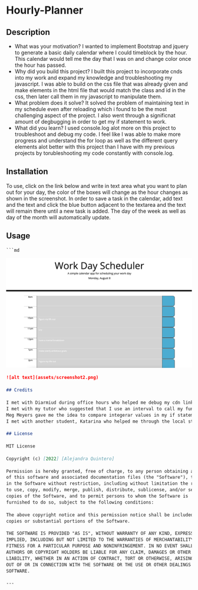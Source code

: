 # Hourly-Planner

## Description

- What was your motivation?
  I wanted to implement Bootstrap and jquery to generate a basic daily calendar where I could timeblock by the hour. This calendar would tell me the day that I was on and change color once the hour has passed. 
- Why did you build this project? 
  I built this project to incorporate cnds into my work and expand my knowledge and troubleshooting my javascript. I was able to build on the css file that was already given and make elements in the html file that would match the class and id in the css, then later call them in my javascript to manipulate them. 
- What problem does it solve?
  It solved the problem of maintaining text in my schedule even after reloading which i found to be the most challenging aspect of the project. I also went through a significnat amount of degbugging in order to get my if statement to work. 
- What did you learn?
  I used console.log alot more on this project to troubleshoot and debug my code. I feel like I was able to make more progress and understand the for loop as well as the different query elements alot better with this project than I have with my previous projects by torubleshooting my code constantly with console.log. 


## Installation

To use, click on the link below and write in text area what you want to plan out for your day, the color of the boxes will change as the hour changes as shown in the screenshot. In order to save a task in the calendar, add text and the text and click the blue button adjacent to the textarea and the text will remain there until a new task is added. The day of the week as well as day of the month will automatically update. 


## Usage


    ```md
![alt text](assets/screenshot1.png)

```md
![alt text](assets/screenshot2.png)

## Credits

I met with Diarmiud during office hours who helped me debug my cdn links. 
I met with my tutor who suggested that I use an interval to call my function every hour, I ended up not using it in my final code because it wasnt allowing my page to load. i wasnt able to debug it. 
Meg Meyers gave me the idea to compare integerar values in my if statements rather tryingto compare string vlaues. 
I met with another student, Katarina who helped me through the local storage. 

## License

MIT License

Copyright (c) [2022] [Alejandra Quintero]

Permission is hereby granted, free of charge, to any person obtaining a copy
of this software and associated documentation files (the "Software"), to deal
in the Software without restriction, including without limitation the rights
to use, copy, modify, merge, publish, distribute, sublicense, and/or sell
copies of the Software, and to permit persons to whom the Software is
furnished to do so, subject to the following conditions:

The above copyright notice and this permission notice shall be included in all
copies or substantial portions of the Software.

THE SOFTWARE IS PROVIDED "AS IS", WITHOUT WARRANTY OF ANY KIND, EXPRESS OR
IMPLIED, INCLUDING BUT NOT LIMITED TO THE WARRANTIES OF MERCHANTABILITY,
FITNESS FOR A PARTICULAR PURPOSE AND NONINFRINGEMENT. IN NO EVENT SHALL THE
AUTHORS OR COPYRIGHT HOLDERS BE LIABLE FOR ANY CLAIM, DAMAGES OR OTHER
LIABILITY, WHETHER IN AN ACTION OF CONTRACT, TORT OR OTHERWISE, ARISING FROM,
OUT OF OR IN CONNECTION WITH THE SOFTWARE OR THE USE OR OTHER DEALINGS IN THE
SOFTWARE.

---